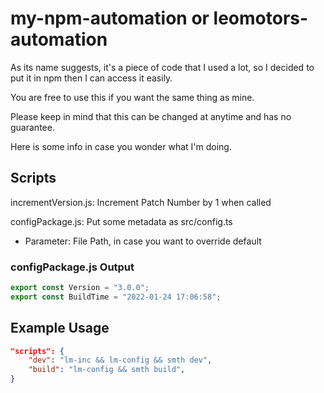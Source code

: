 # my-npm-automation or leomotors-automation

As its name suggests, it's a piece of code that I used a lot, so I decided to put it in npm then I can access it easily.

You are free to use this if you want the same thing as mine.

Please keep in mind that this can be changed at anytime and has no guarantee.

Here is some info in case you wonder what I'm doing.

## Scripts

incrementVersion.js: Increment Patch Number by 1 when called

configPackage.js: Put some metadata as src/config.ts

- Parameter: File Path, in case you want to override default

### configPackage.js Output

```ts
export const Version = "3.0.0";
export const BuildTime = "2022-01-24 17:06:58";
```

## Example Usage

```json
"scripts": {
    "dev": "lm-inc && lm-config && smth dev",
    "build": "lm-config && smth build",
}
```
